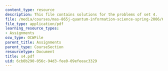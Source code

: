 ```yaml
---
content_type: resource
description: This file contains solutions for the problems of set 4.
file: /media/courses/mas-865j-quantum-information-science-spring-2006/6cb0b290056c94d3fee009efeeac3329_s4.pdf
file_type: application/pdf
learning_resource_types:
- Assignments
ocw_type: OCWFile
parent_title: Assignments
parent_type: CourseSection
resourcetype: Document
title: s4.pdf
uid: 6cb0b290-056c-94d3-fee0-09efeeac3329
---
```

